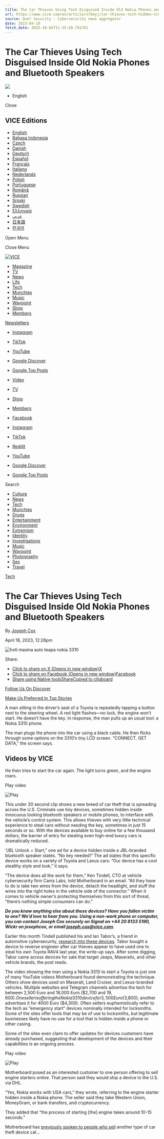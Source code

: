 ```yaml
---
title: The Car Thieves Using Tech Disguised Inside Old Nokia Phones and Bluetooth Speakers
url: https://www.vice.com/en/article/v7beyj/car-thieves-tech-hidden-old-nokia-phones-bluetooth-speakers-emergency-engine-start-keyless
source: Over Security - Cybersecurity news aggregator
date: 2023-04-19
fetch_date: 2025-10-04T11:35:50.791761
---
```


# The Car Thieves Using Tech Disguised Inside Old Nokia Phones and Bluetooth Speakers

![](https://px.ads.linkedin.com/collect/?pid=7004554&fmt=gif)

+ English

Close

## VICE Editions

* [English](https://www.vice.com/en)
* [Bahasa Indonesia](https://www.vice.com/id)
* [Czech](https://www.vice.com/cs)
* [Danish](https://www.vice.com/da)
* [Deutsch](https://www.vice.com/de)
* [Español](https://www.vice.com/es)
* [Français](https://www.vice.com/fr)
* [Italiano](https://www.vice.com/it)
* [Nederlands](https://www.vice.com/nl)
* [Polish](https://www.vice.com/pl)
* [Portuguese](https://www.vice.com/pt)
* [Română](https://www.vice.com/ro)
* [Russian](https://www.vice.com/ru)
* [Srpski](https://www.vice.com/sr)
* [Swedish](https://www.vice.com/sv)
* [Ελληνικά](https://www.vice.com/el)
* [عربي](https://www.vice.com/ar)
* [日本語](https://www.vice.com/ja)
* [한국어](https://www.vice.com/ko)

Open Menu

Close Menu

[![VICE](https://www.vice.com/wp-content/uploads/sites/2/2024/06/vice-logo_white@2x.png)](https://www.vice.com/en)

* [Magazine](https://www.vice.com/en/article/vice-magazine-is-coming-back/)
* [TV](https://www.vicetv.com/en_us)
* [News](https://www.vice.com/en/category/news/)
* [Life](https://www.vice.com/en/category/life/)
* [Tech](/en/section/tech/)
* [Munchies](/en/section/munchies/)
* [Music](/en/section/music)
* [Waypoint](/en/section/waypoint/)
* [Shop](https://vice-shop.com/)
* [Members](https://www.vice.com/en/section/membership/)

[Newsletters](https://vice.beehiiv.com/subscribe)

* [Instagram](https://www.instagram.com/vice)
* [TikTok](https://www.tiktok.com/%40vice)
* [YouTube](https://www.youtube.com/user/vice)
* [Google Discover](https://profile.google.com/cp/CgkvbS8wMzR2Zmg)
* [Google Top Posts](https://www.google.com/preferences/source?q=vice.com)

* [Video](https://video.vice.com)
* [TV](https://www.vicetv.com/en_us)
* [Shop](https://vice-shop.com/)
* [Members](https://www.vice.com/en/section/membership/)

* [Facebook](https://www.facebook.com/vice)
* [Instagram](https://www.instagram.com/vice)
* [TikTok](https://www.tiktok.com/%40vice)
* [Reddit](https://www.reddit.com/user/vice)
* [YouTube](https://www.youtube.com/user/vice)
* [Google Discover](https://profile.google.com/cp/CgkvbS8wMzR2Zmg)
* [Google Top Posts](https://www.google.com/preferences/source?q=vice.com)

Search

* [Culture](/en/section/life/)
* [News](/en/section/news/)
* [Tech](/en/section/tech/)
* [Munchies](/en/section/munchies/)
* [Drugs](/en/tag/drugs/)
* [Entertainment](/en/tag/entertainment/)
* [Environment](/en/tag/environment/)
* [Extremism](/en/tag/extremism)
* [Identity](/en/tag/identity)
* [Investigations](/en/tag/investigations)
* [Music](/en/section/music/)
* [Waypoint](/en/section/waypoint/)
* [Photography](/en/tag/photography)
* [Sex](/en/tag/sex)
* [Travel](/en/tag/travel)

[Tech](https://www.vice.com/en/category/tech/)

# The Car Thieves Using Tech Disguised Inside Old Nokia Phones and Bluetooth Speakers

By [Joseph Cox](https://www.vice.com/en/contributor/joseph-cox/ "Posts by Joseph Cox")

April 18, 2023, 12:26pm

![hoti masina auto teapa nokia 3310](https://www.vice.com/wp-content/uploads/sites/2/2023/04/1681833813875-nokiaheader1.jpeg?w=1024)

Share:

* [Click to share on X (Opens in new window)X](https://www.vice.com/en/article/car-thieves-tech-hidden-old-nokia-phones-bluetooth-speakers-emergency-engine-start-keyless/?share=x&nb=1)
* [Click to share on Facebook (Opens in new window)Facebook](https://www.vice.com/en/article/car-thieves-tech-hidden-old-nokia-phones-bluetooth-speakers-emergency-engine-start-keyless/?share=facebook&nb=1)
* [Share using Native toolsShareCopied to clipboard](https://www.vice.com/en/article/car-thieves-tech-hidden-old-nokia-phones-bluetooth-speakers-emergency-engine-start-keyless/)

[Follow Us On Discover](https://profile.google.com/cp/CgkvbS8wMzR2Zmg)

[Make Us Preferred In Top Stories](https://www.google.com/preferences/source?q=vice.com)

A man sitting in the driver’s seat of a Toyota is repeatedly tapping a button next to the steering wheel. A red light flashes—no luck, the engine won’t start. He doesn’t have the key. In response, the man pulls up an usual tool: a Nokia 3310 phone.

The man plugs the phone into the car using a black cable. He then flicks through some options on the 3310’s tiny LCD screen. “CONNECT. GET DATA,” the screen says.

## Videos by VICE

He then tries to start the car again. The light turns green, and the engine roars.

Play video

![Play](https://img.youtube.com/vi/oeJumGZ56CY/hqdefault.jpg)

This under 30 second clip shows a new breed of car theft that is spreading across the U.S. Criminals use tiny devices, sometimes hidden inside innocuous looking bluetooth speakers or mobile phones, to interface with the vehicle’s control system. This allows thieves with very little technical experience to steal cars without needing the key, sometimes in just 15 seconds or so. With the devices available to buy online for a few thousand dollars, the barrier of entry for stealing even high-end luxury cars is dramatically reduced.

“JBL Unlock + Start,” one ad for a device hidden inside a JBL-branded bluetooth speaker states. “No key needed!” The ad states that this specific device works on a variety of Toyota and Lexus cars: “Our device has a cool stealthy style and look,” it says.

“The device does all the work for them,” Ken Tindell, CTO at vehicle cybersecurity firm Canis Labs, told Motherboard in an email. “All they have to do is take two wires from the device, detach the headlight, and stuff the wires into the right holes in the vehicle side of the connector.” When it comes to vehicle owner’s protecting themselves from this sort of threat, “there’s nothing simple consumers can do.”

***Do you know anything else about these devices? Have you fallen victim to one? We’d love to hear from you. Using a non-work phone or computer, you can contact Joseph Cox securely on Signal on +44 20 8133 5190, Wickr on josephcox, or email joseph.cox@vice.com.***

Earlier this month Tindell published his and Ian Tabor’s, a friend in automotive cybersecurity, [research into these devices](https://kentindell.github.io/2023/04/03/can-injection/). Tabor bought a device to reverse engineer after car thieves appear to have used one to steal his own Toyota RAV4 last year, the write-up says. After some digging, Tabor came across devices for sale that target Jeeps, Maseratis, and other vehicle brands, the post reads.

The video showing the man using a Nokia 3310 to start a Toyota is just one of many YouTube videos Motherboard found demonstrating the technique. Others show devices used on Maserati, Land Cruiser, and Lexus-branded vehicles. Multiple websites and Telegram channels advertise the tech for between 2,500 Euro and 18,000 Euro ($2,700 and $19,600). One seller is offering the Nokia 3310 device for 3,500 Euro ($3,800); another advertises it for 4000 Euro ($4,300). Often sellers euphemistically refer to the tech as “emergency start” devices nominally intended for locksmiths. Some of the sites offer tools that may be of use to locksmiths, but legitimate businesses likely have no use for a tool that is hidden inside a phone or other casing.

Some of the sites even claim to offer updates for devices customers have already purchased, suggesting that development of the devices and their capabilities is an ongoing process.

Play video

![Play](https://img.youtube.com/vi/dmtSjjU98Q4/hqdefault.jpg)

Motherboard posed as an interested customer to one person offering to sell engine starters online. That person said they would ship a device to the U.S. via DHL.

“Yes, Nokia works with USA cars,” they wrote, referring to the engine starter hidden inside a Nokia phone. The seller said they take Western Union, MoneyGram, or bank transfers, and cryptocurrency.

They added that “the process of starting [the] engine takes around 10-15 seconds.”

Motherboard has [previously spoken to people who sell](https://www.vice.com/en/article/7kz48x/guy-selling-relay-attack-keyless-repeaters-to-steal-cars) another type of car theft device cal...
